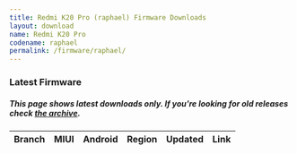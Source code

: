 ```yaml
---
title: Redmi K20 Pro (raphael) Firmware Downloads
layout: download
name: Redmi K20 Pro
codename: raphael
permalink: /firmware/raphael/
---
```


### Latest Firmware
##### This page shows latest downloads only. If you're looking for old releases check [the archive](/archive/firmware/raphael/).

<div class="table-responsive-md" id="table-wrapper">
<table id="firmware" class="compact table table-striped table-hover table-sm">
    <thead class="thead-dark">
        <tr>
            <th>Branch</th>
            <th>MIUI</th>
            <th>Android</th>
            <th>Region</th>
            <th>Updated</th>
            <th>Link</th>
        </tr>
    </thead>
    <script>loadFirmwareDownloads('raphael', 'latest')</script>
</table>
</div>
